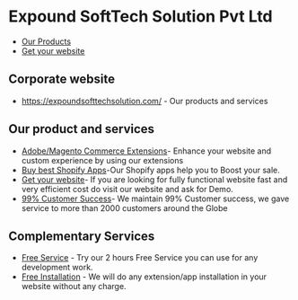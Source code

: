 <h1>Expound SoftTech Solution Pvt Ltd</h1>

<ul><li><a href="https://expertcoderz.com/">Our Products</a></li>
<li><a href="https://bappadesigns.com/">Get your website</a></li>
</ul>

<h2>Corporate website</h2>
<ul><li><a href="https://expoundsofttechsolution.com/">https://expoundsofttechsolution.com/</a> - Our products and services<br/>
  </li></ul>


<h2>Our product and services</h2>
<ul><li><a href="https://expertcoderz.com/default/magento2-extensions.html">Adobe/Magento Commerce Extensions</a>- Enhance your website and custom experience by using our extensions</li>
     <li><a href="https://expertcoderz.com/default/shopify-apps.html">Buy best Shopify Apps</a>-Our Shopify apps help you to Boost your sale.</li>
     <li><a href="https://bappadesigns.com/">Get your website</a>- If you are looking for fully functional website fast and very efficient cost do visit our website and ask for Demo.</li>
       <li><a href="https://www.upwork.com/ag/expoundsofttechsolutionpvtltd/">99% Customer Success</a>- We maintain 99% Customer success, we gave service to more than 2000 customers around the Globe</li>
</ul>


<h2>Complementary Services</h2>

<ul><li><a href="https://expertcoderz.com/free-2-hours-development.html">Free Service</a> - Try our 2 hours Free Service you can use for any development work.</li>
<li><a href="https://expertcoderz.com/free-installation.html">Free Installation</a> - We will do any extension/app installation in your website without any charge.
  </li></ul>
